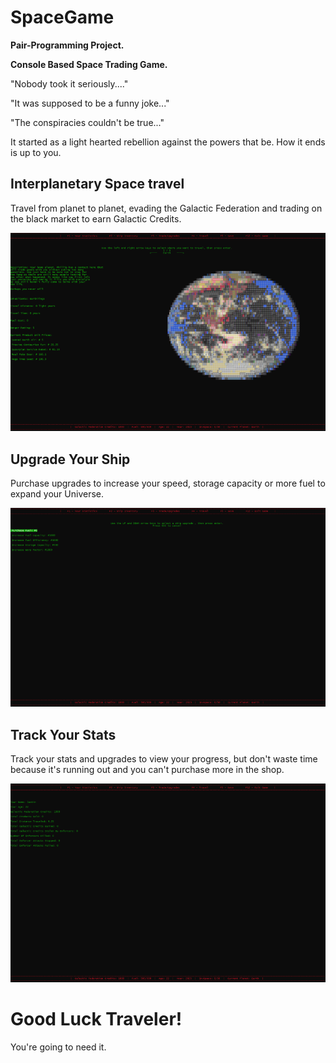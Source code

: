 # SpaceGame

**Pair-Programming Project.**

**Console Based Space Trading Game.**

"Nobody took it seriously...."

"It was supposed to be a funny joke..."

"The conspiracies couldn't be true..."

It started as a light hearted rebellion against the powers that be. How it ends is up to you.

## Interplanetary Space travel

Travel from planet to planet, evading the Galactic Federation and trading on the black market to earn Galactic Credits.

![Image of Travel Menu](https://github.com/SethanielWay/SpaceGame/blob/master/Space%20Game/assets/PlanetTravel.png)

## Upgrade Your Ship

Purchase upgrades to increase your speed, storage capacity or more fuel to expand your Universe.

![Image of Upgrades Menu](https://github.com/SethanielWay/SpaceGame/blob/master/Space%20Game/assets/UpgradeYourShip.png)

## Track Your Stats

Track your stats and upgrades to view your progress, but don't waste time because it's running out and you can't purchase more in the shop.

![Image of Your Stats UI](https://github.com/SethanielWay/SpaceGame/blob/master/Space%20Game/assets/YourStats.png)


# Good Luck Traveler!
You're going to need it.
